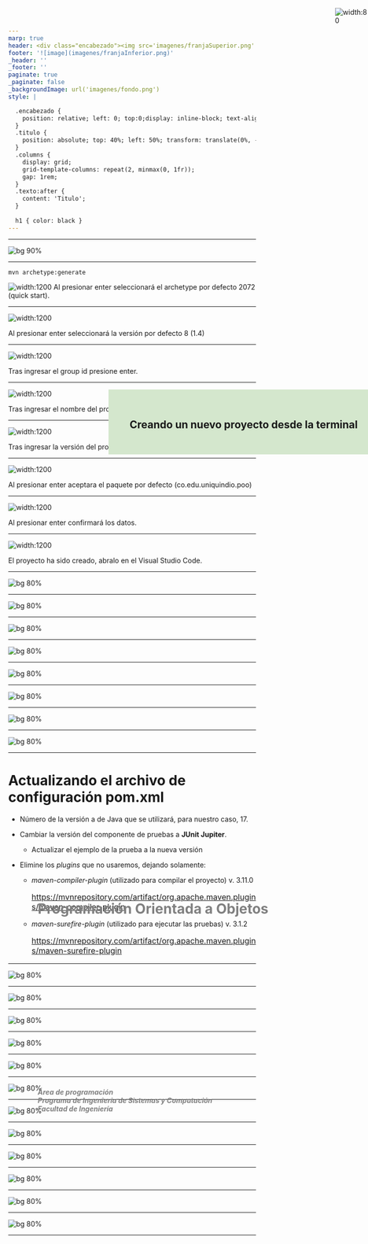 ```yaml
---
marp: true
header: <div class="encabezado"><img src='imagenes/franjaSuperior.png'  /><div class="titulo"><h1 class="texto"></h1></div></div>
footer: '![image](imagenes/franjaInferior.png)' 
_header: '' 
_footer: '' 
paginate: true
_paginate: false
_backgroundImage: url('imagenes/fondo.png')
style: |

  .encabezado {
    position: relative; left: 0; top:0;display: inline-block; text-align: center;
  }
  .titulo {
    position: absolute; top: 40%; left: 50%; transform: translate(0%, -50%); color: gray;
  }
  .columns {
    display: grid;
    grid-template-columns: repeat(2, minmax(0, 1fr));
    gap: 1rem;
  }
  .texto:after {
    content: 'Titulo';
  }
  
  h1 { color: black }
---
```



<div style="position: absolute; left: 30%; top:45%; width: 70%; text-align: left"><h1 style="color: gray">Programación Orientada a Objetos</h1></div>
<div style="position: absolute; left: 30%; top:55%; width: 70%; text-align: left"><h5 style="color: gray">Área de programación<br />
Programa de Ingeniería de Sistemas y Computación<br />
Facultad de Ingeniería
</h5></div>

<div style="position: absolute; left: 45%; top:20%; background-color: rgb(212, 231, 205); width: 550px; display:table-cell; text-align: center; padding: 30px 0;">
<b>
<h2>Creando un nuevo proyecto desde la terminal</h2>

</b>
</div>


<div style="position: absolute; left: 93%; top:10px; ">

![width:80](imagenes/licencia.png)
</div>

---

<!--  -->
<style scoped>
.texto:after {
    content: 'Abra una terminal (power shell en windows)';
  }
</style>

 

![bg 90%](capturas/01.png)

---

<!--  -->
<style scoped>
.texto:after {
    content: 'Listar las plantillas';
  }
</style>

```shell
mvn archetype:generate
```

![width:1200](capturas/02.png)
Al presionar enter seleccionará el archetype por defecto 2072 (quick start).

---


<!--  -->
<style scoped>
.texto:after {
    content: 'Seleccione la Versión más actual, en este caso 1.4';
  }
</style>

![width:1200](capturas/03.png)

Al presionar enter seleccionará la versión por defecto 8 (1.4)


---

<!--  -->
<style scoped>
.texto:after {
    content: 'Escriba el "group id" para el caso co.edu.uniquindio.poo';
  }
</style>

![width:1200](capturas/04.png)

Tras ingresar el group id presione enter.

---

<!--  -->
<style scoped>
.texto:after {
    content: 'Escriba el nombre del proyecto, por ejemplo "nombreproyecto"';
  }
</style>

![width:1200](capturas/05.png)

Tras ingresar el nombre del proyecto (artifact id) presione enter.

---


<!--  -->
<style scoped>
.texto:after {
    content: 'Ingrese la versión del proyecto, por ejemplo 1.0';
  }
</style>

![width:1200](capturas/06.png)

Tras ingresar la versión del proyecto presione enter.

---

<!--  -->
<style scoped>
.texto:after {
    content: 'Acepte la creación del paquete "co.edu.uniquindio.poo"';
  }
</style>

![width:1200](capturas/07.png)

Al presionar enter aceptara el paquete por defecto (co.edu.uniquindio.poo)


---

<!--  -->
<style scoped>
.texto:after {
    content: 'Confirme los datos de creación';
  }
</style>

![width:1200](capturas/08.png)

Al presionar enter confirmará los datos.

---

<!--  -->
<style scoped>
.texto:after {
    content: 'Proyecto creado';
  }
</style>

![width:1200](capturas/09.png)

El proyecto ha sido creado, abralo en el Visual Studio Code.


---

<!--  -->
<style scoped>
.texto:after {
    content: 'Clic "Open Folder" en la opción  "EXPLORER" y seleccione la carpeta del proyecto';
  }
</style>

![bg 80%](capturas/18.png)


---

<!--  -->
<style scoped>
.texto:after {
    content: 'Observe al lado izquierdo (nombre del proyecto, carpeta src y un archivo pom.xml)';
  }
</style>

![bg 80%](capturas/19.png)


---

<!--  -->
<style scoped>
.texto:after {
    content: 'Dentro de la carpeta src está un ejemplo "App.java" y "AppTest.java"';
  }
</style>

![bg 80%](capturas/20.png)


---

<!--  -->
<style scoped>
.texto:after {
    content: '"App.java" es un ejemplo que imprime en pantalla "Hello World!"';
  }
</style>

![bg 80%](capturas/21.png)


---

<!--  -->
<style scoped>
.texto:after {
    content: 'Si lo desea lo puede ejecutar el ejemplo con el icono en forma triángulo parte superior derecha';
  }
</style>

![bg 80%](capturas/22.png)


---

<!--  -->
<style scoped>
.texto:after {
    content: '"AppTest.java" es un ejemplo de una prueba';
  }
</style>

![bg 80%](capturas/23.png)


---

<!--  -->
<style scoped>
.texto:after {
    content: 'Puede ejecutar la prueba usando el icono en forma de botella de laboratorio (a la izquierda y en el medio) y en el triángulo de la prueba';
  }
</style>

![bg 80%](capturas/24.png)


---

<!--  -->
<style scoped>
.texto:after {
    content: 'Observe el archivo de configuración del proyecto Maven (pom.xml)';
  }
</style>

![bg 80%](capturas/25.png)


---
<style scoped>
.texto:after {
    content: '';
  }
  section{
    font-size:20pt
  }
</style>


# Actualizando el archivo de configuración **pom.xml**


- Número de la versión a de Java que se utilizará, para nuestro caso, 17.

- Cambiar la versión del componente de pruebas a **JUnit Jupiter**.

  - Actualizar el ejemplo de la prueba a la nueva versión

- Elimine los *plugins* que no usaremos, dejando solamente:
  - *maven-compiler-plugin* (utilizado para compilar el proyecto) v. 3.11.0
    <div style="font-size:12pt">

    https://mvnrepository.com/artifact/org.apache.maven.plugins/maven-compiler-plugin
    </div>

  - *maven-surefire-plugin* (utilizado para ejecutar las pruebas) v. 3.1.2
    <div style="font-size:12pt">

    https://mvnrepository.com/artifact/org.apache.maven.plugins/maven-surefire-plugin
    </div>

---

<!--  -->
<style scoped>
.texto:after {
    content: 'Actualice el número de la versión de Java a utilizar, para nosotros será 17';
  }
</style>

![bg 80%](capturas/26.png)


---

<!--  -->
<style scoped>
.texto:after {
    content: 'Busque en Internet "junit-jupiter maven"';
  }
</style>

![bg 80%](capturas/29.png)


---

<!--  -->
<style scoped>
.texto:after {
    content: 'Clic en la última versión, para el caso 5.10.0';
  }
</style>

![bg 80%](capturas/30.png)


---

<!--  -->
<style scoped>
.texto:after {
    content: 'Seleccione y copie las líneas para la configuración Maven ';
  }
</style>

![bg 80%](capturas/32.png)


---

<!--  -->
<style scoped>
.texto:after {
    content: 'Elimine del archivo pom.xml la dependencia junit 4.11';
  }
</style>

![bg 80%](capturas/33.png)


---

<!--  -->
<style scoped>
.texto:after {
    content: 'Pegue en el mismo lugar del archivo pom.xml las líneas que copió de Internet junit-jupiter';
  }
</style>

![bg 80%](capturas/34.png)


---

<!--  -->
<style scoped>
.texto:after {
    content: 'Seleccione "Always" para sincronizar los cambios en el proyecto';
  }
</style>

![bg 80%](capturas/35.png)

---

<!--  -->
<style scoped>
.texto:after {
    content: 'Deje los plugins que utilizaremos y actualice la versión según la imágen';
  }
</style>

![bg 80%](capturas/41.png)

---

<!--  -->
<style scoped>
.texto:after {
    content: 'Ajuste el archivo de la prueba para nueva versión';
  }
</style>

![bg 80%](capturas/36.png)


---

<!--  -->
<style scoped>
.texto:after {
    content: 'Ejecute nuevamente la prueba';
  }
</style>

![bg 80%](capturas/38.png)


---


<!--  -->
<style scoped>
.texto:after {
    content: 'Modifique la prueba con este ejemplo';
  }
</style>

![bg 80%](capturas/39.png)


---

<!--  -->
<style scoped>
.texto:after {
    content: 'Finalmente haga que la prueba falle usando un valor diferente para la variable obtenido';
  }
</style>

![bg 80%](capturas/40.png)

---

<!-- 
_header: ''
_footer: '' 
_paginate: false
_backgroundImage: url('imagenes/gracias.png')
-->
